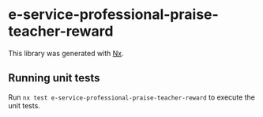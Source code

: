 # e-service-professional-praise-teacher-reward

This library was generated with [Nx](https://nx.dev).

## Running unit tests

Run `nx test e-service-professional-praise-teacher-reward` to execute the unit tests.
